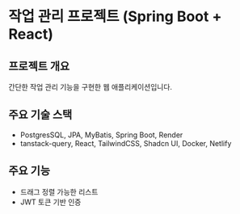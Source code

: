 # 작업 관리 프로젝트 (Spring Boot + React)

## 프로젝트 개요

간단한 작업 관리 기능을 구현한 웹 애플리케이션입니다.

## 주요 기술 스택

- PostgresSQL, JPA, MyBatis, Spring Boot, Render
- tanstack-query, React, TailwindCSS, Shadcn UI, Docker, Netlify

## 주요 기능

- 드래그 정렬 가능한 리스트
- JWT 토큰 기반 인증
